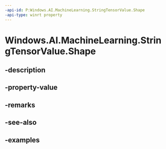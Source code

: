 ```yaml
---
-api-id: P:Windows.AI.MachineLearning.StringTensorValue.Shape
-api-type: winrt property
---
```


<!-- Property syntax.
public IVectorView<long> Shape { get; }
-->

# Windows.AI.MachineLearning.StringTensorValue.Shape

## -description

## -property-value

## -remarks

## -see-also

## -examples

